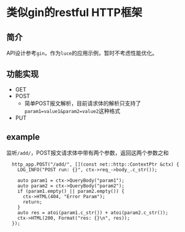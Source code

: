 # 类似gin的restful HTTP框架
## 简介
API设计参考`gin`，作为`luce`的应用示例，暂时不考虑性能优化。

## 功能实现
- GET
- POST
  - 简单POST报文解析，目前请求体的解析只支持了`param1=value1&param2=value2`这种格式
- PUT

## example
监听`/add/`，POST报文请求体中带有两个参数，返回这两个参数之和
```
  http_app.POST("/add/", [](const net::http::ContextPtr &ctx) {
    LOG_INFO("POST run: {}", ctx->req_->body_.c_str());

    auto param1 = ctx->QueryBody("param1");
    auto param2 = ctx->QueryBody("param2");
    if (param1.empty() || param2.empty()) {
      ctx->HTML(404, "Error Param");
      return;
    }
    auto res = atoi(param1.c_str()) + atoi(param2.c_str());
    ctx->HTML(200, Format("res: {}\n", res));
  });

```
